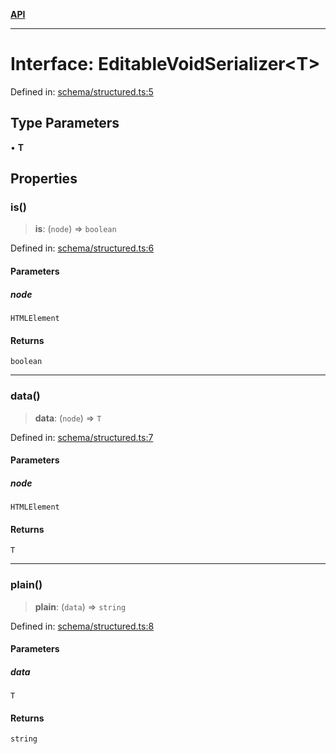 [**API**](../API.md)

***

# Interface: EditableVoidSerializer\<T\>

Defined in: [schema/structured.ts:5](https://github.com/inokawa/edix/blob/131b1e7d8f29930f3bf50bbd826431898e430ef2/src/core/schema/structured.ts#L5)

## Type Parameters

• **T**

## Properties

### is()

> **is**: (`node`) => `boolean`

Defined in: [schema/structured.ts:6](https://github.com/inokawa/edix/blob/131b1e7d8f29930f3bf50bbd826431898e430ef2/src/core/schema/structured.ts#L6)

#### Parameters

##### node

`HTMLElement`

#### Returns

`boolean`

***

### data()

> **data**: (`node`) => `T`

Defined in: [schema/structured.ts:7](https://github.com/inokawa/edix/blob/131b1e7d8f29930f3bf50bbd826431898e430ef2/src/core/schema/structured.ts#L7)

#### Parameters

##### node

`HTMLElement`

#### Returns

`T`

***

### plain()

> **plain**: (`data`) => `string`

Defined in: [schema/structured.ts:8](https://github.com/inokawa/edix/blob/131b1e7d8f29930f3bf50bbd826431898e430ef2/src/core/schema/structured.ts#L8)

#### Parameters

##### data

`T`

#### Returns

`string`
